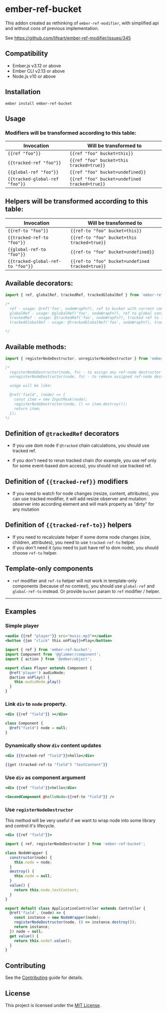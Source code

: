 ember-ref-bucket
==============================================================================

This addon created as rethinking of `ember-ref-modifier`, with simplified api and without cons of previous implementation.

See https://github.com/lifeart/ember-ref-modifier/issues/345


Compatibility
------------------------------------------------------------------------------

* Ember.js v3.12 or above
* Ember CLI v2.13 or above
* Node.js v10 or above


Installation
------------------------------------------------------------------------------

```
ember install ember-ref-bucket
```


Usage
------------------------------------------------------------------------------


### Modifiers will be transformed according to this table:

| Invocation                   | Will be transformed to                      |
|------------------------------|---------------------------------------------|
| `{{ref "foo"}}`               | `{{ref "foo" bucket=this}}`                   |
| `{{tracked-ref "foo"}}`        | `{{ref "foo" bucket=this tracked=true}}`      |
| `{{global-ref "foo"}} `        | `{{ref "foo" bucket=undefined}}`              |
| `{{tracked-global-ref "foo"}}` | `{{ref "foo" bucket=undefined tracked=true}}` |

## Helpers will be transformed according to this table:

| Invocation                   | Will be transformed to                      |
|------------------------------|---------------------------------------------|
| `{{ref-to "foo"}}`               | `{{ref-to "foo" bucket=this}}`                   |
| `{{tracked-ref-to "foo"}}`        | `{{ref-to "foo" bucket=this tracked=true}}`      |
| `{{global-ref-to "foo"}} `        | `{{ref-to "foo" bucket=undefined}}`              |
| `{{tracked-global-ref-to "foo"}}` | `{{ref-to "foo" bucket=undefined tracked=true}}` |

## Available decorators:

```js
import { ref, globalRef, trackedRef, trackedGlobalRef } from 'ember-ref-bucket';

/*
  ref - usage: @ref('foo', nodeWrapFn?), ref to bucket with current component context
  globalRef - usage: @globalRef('foo', nodeWrapFn?), ref to global context (app)
  trackedRef - usage: @trackedRef('foo', nodeWrapFn?), tracked ref to local context
  trackedGlobalRef - usage: @trackedGlobalRef('foo', nodeWrapFn?), tracked ref to global context (app)

*/
```

## Available methods:

```js
import { registerNodeDestructor, unregisterNodeDestructor } from 'ember-ref-bucket';

/*
  registerNodeDestructor(node, fn) - to assign any ref-node destructor
  unregisterNodeDestructor(node, fn) - to remove assigned ref-node destructor 

  usage will be like:

  @ref('field', (node) => {
    const item = new InputMask(node);
    registerNodeDestructor(node, () => item.destroy());
    return item;
  });
*/

```

## Definition of `@trackedRef` decorators

* If you use dom node if `@tracked` chain calculations, you should use tracked ref.

* If you don't need to rerun tracked chain (for example, you use ref only for some event-based dom access), you should not use tracked ref.

## Definition of `{{tracked-ref}}` modifiers

* If you need to watch for node changes (resize, content, attributes), you can use tracked modifier, it will add resize observer and mutation observer into according element and will mark property as "dirty" for any mutation


## Definition of `{{tracked-ref-to}}` helpers

* If you need to recalculate helper if some dome node changes (size, children, attributes), you need to use `tracked-ref-to` helper.
* If you don't need it (you need to just have ref to dom node), you should choose `ref-to` helper.


## Template-only components

* `ref` modifier and `ref-to` helper will not work in template-only components (because of no context), you should use `global-ref` and `global-ref-to` instead. Or provide `bucket` param to `ref` modifier / helper.

-----------

## Examples

### Simple player

```hbs
<audio {{ref "player"}} src="music.mp3"></audio>
<button {{on "click" this.onPlay}}>Play</button>
```
```js
import { ref } from 'ember-ref-bucket';
import Component from '@glimmer/component';
import { action } from '@ember/object';

export class Player extends Component {
  @ref('player') audioNode;
  @action onPlay() {
    this.audioNode.play()
  }
}

```

### Link `div` to `node` property.

```hbs
<div {{ref "field"}} ></div>
```

```ts
class Component {
  @ref("field") node = null;
}
```

### Dynamically show `div` content updates

```hbs
<div {{tracked-ref "field"}}>hello</div>

{{get (tracked-ref-to "field") "textContent"}}

```

### Use `div` as component argument

```hbs
<div {{ref "field"}}>hello</div>

<SecondComponent @helloNode={{ref-to "field"}} />
```

### Use `registerNodeDestructor`

This method will be very useful if we want to wrap node into some library and control it's lifecycle.

```hbs
<div {{ref "field"}}>
```

```js
import { ref, registerNodeDestructor } from 'ember-ref-bucket';

class NodeWrapper {
  constructor(node) {
    this.node = node;
  }
  destroy() {
    this.node = null;
  }
  value() {
    return this.node.textContent;
  }
}

export default class ApplicationController extends Controller {
  @ref('field', (node) => {
    const instance = new NodeWrapper(node);
    registerNodeDestructor(node, () => instance.destroy());
    return instance;
  }) node = null;
  get value() {
    return this.node?.value();
  }
}
```

Contributing
------------------------------------------------------------------------------

See the [Contributing](CONTRIBUTING.md) guide for details.


License
------------------------------------------------------------------------------

This project is licensed under the [MIT License](LICENSE.md).
